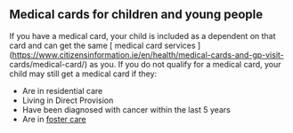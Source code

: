 ##  Medical cards for children and young people

If you have a medical card, your child is included as a dependent on that card
and can get the same [ medical card services
](https://www.citizensinformation.ie/en/health/medical-cards-and-gp-visit-
cards/medical-card/) as you. If you do not qualify for a medical card, your
child may still get a medical card if they:

  * Are in residential care 
  * Living in Direct Provision 
  * Have been diagnosed with cancer within the last 5 years 
  * Are in [ foster care ](https://www.citizensinformation.ie/en/birth-family-relationships/adoption-and-fostering/fostering/)

